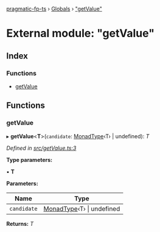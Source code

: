 [pragmatic-fp-ts](../README.md) › [Globals](../globals.md) › ["getValue"](_getvalue_.md)

# External module: "getValue"

## Index

### Functions

* [getValue](_getvalue_.md#getvalue)

## Functions

###  getValue

▸ **getValue**<**T**>(`candidate`: [MonadType](_types_.md#monadtype)‹T› | undefined): *T*

*Defined in [src/getValue.ts:3](https://github.com/hermann-p/pragmatic-fp-ts/blob/1e5cfe0/src/getValue.ts#L3)*

**Type parameters:**

▪ **T**

**Parameters:**

Name | Type |
------ | ------ |
`candidate` | [MonadType](_types_.md#monadtype)‹T› &#124; undefined |

**Returns:** *T*

